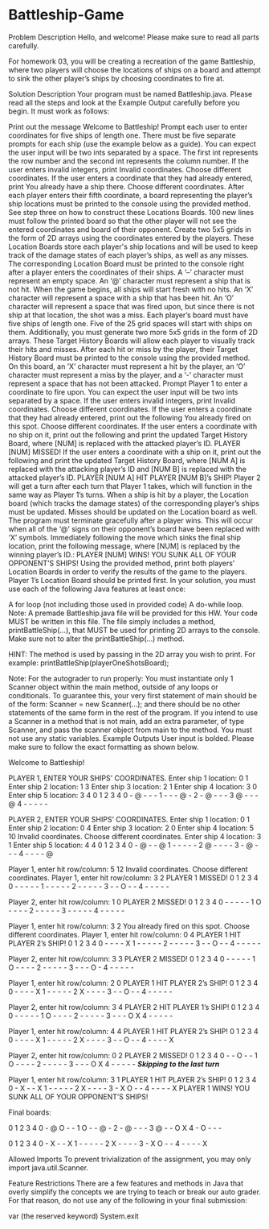 # Battleship-Game
Problem Description
Hello, and welcome! Please make sure to read all parts carefully.

For homework 03, you will be creating a recreation of the game Battleship, where two players will choose the locations of ships on a board and attempt to sink the other player’s ships by choosing coordinates to fire at.

Solution Description
Your program must be named Battleship.java. Please read all the steps and look at the Example Output carefully before you begin. It must work as follows:

Print out the message Welcome to Battleship!
Prompt each user to enter coordinates for five ships of length one. There must be five separate prompts for each ship (use the example below as a guide). You can expect the user input will be two ints separated by a space. The first int represents the row number and the second int represents the column number.
If the user enters invalid integers, print
Invalid coordinates. Choose different coordinates.
If the user enters a coordinate that they had already entered, print
You already have a ship there. Choose different coordinates.
After each player enters their fifth coordinate, a board representing the player’s ship locations must be printed to the console using the provided method. See step three on how to construct these Locations Boards.
100 new lines must follow the printed board so that the other player will not see the entered coordinates and board of their opponent.
Create two 5x5 grids in the form of 2D arrays using the coordinates entered by the players. These Location Boards store each player's ship locations and will be used to keep track of the damage states of each player’s ships, as well as any misses. The corresponding Location Board must be printed to the console right after a player enters the coordinates of their ships.
A ‘–’ character must represent an empty space.
An ‘@’ character must represent a ship that is not hit. When the game begins, all ships will start fresh with no hits.
An ‘X’ character will represent a space with a ship that has been hit.
An ‘O’ character will represent a space that was fired upon, but since there is not ship at that location, the shot was a miss.
Each player’s board must have five ships of length one. Five of the 25 grid spaces will start with ships on them.
Additionally, you must generate two more 5x5 grids in the form of 2D arrays. These Target History Boards will allow each player to visually track their hits and misses. After each hit or miss by the player, their Target History Board must be printed to the console using the provided method.
On this board, an ‘X’ character must represent a hit by the player, an ‘O’ character must represent a miss by the player, and a ‘-’ character must represent a space that has not been attacked.
Prompt Player 1 to enter a coordinate to fire upon. You can expect the user input will be two ints separated by a space.
If the user enters invalid integers, print
Invalid coordinates. Choose different coordinates.
If the user enters a coordinate that they had already entered, print out the following
You already fired on this spot. Choose different coordinates.
If the user enters a coordinate with no ship on it, print out the following and print the updated Target History Board, where [NUM] is replaced with the attacked player’s ID.
PLAYER [NUM] MISSED!
If the user enters a coordinate with a ship on it, print out the following and print the updated Target History Board, where [NUM A] is replaced with the attacking player’s ID and [NUM B] is replaced with the attacked player’s ID.
PLAYER [NUM A] HIT PLAYER [NUM B]’s SHIP!
Player 2 will get a turn after each turn that Player 1 takes, which will function in the same way as Player 1’s turns.
When a ship is hit by a player, the Location board (which tracks the damage states) of the corresponding player’s ships must be updated. Misses should be updated on the Location board as well.
The program must terminate gracefully after a player wins. This will occur when all of the ‘@’ signs on their opponent’s board have been replaced with ‘X’ symbols.
Immediately following the move which sinks the final ship location, print the following message, where [NUM] is replaced by the winning player’s ID.:
PLAYER [NUM] WINS! YOU SUNK ALL OF YOUR OPPONENT’S SHIPS!
Using the provided method, print both players’ Location Boards in order to verify the results of the game to the players. Player 1’s Location Board should be printed first.
In your solution, you must use each of the following Java features at least once:

A for loop (not including those used in provided code)
A do-while loop.
Note: A premade Battleship.java file will be provided for this HW. Your code MUST be written in this file. The file simply includes a method, printBattleShip(…), that MUST be used for printing 2D arrays to the console. Make sure not to alter the printBattleShip(…) method.

HINT: The method is used by passing in the 2D array you wish to print. For example:
printBattleShip(playerOneShotsBoard);

Note: For the autograder to run properly:
You must instantiate only 1 Scanner object within the main method, outside of any loops or conditionals. To guarantee this, your very first statement of main should be of the form: Scanner <name> = new Scanner(...); and there should be no other statements of the same form in the rest of the program. If you intend to use a Scanner in a method that is not main, add an extra parameter, of type Scanner, and pass the scanner object from main to the method.
You must not use any static variables.
Example Outputs
User input is bolded. Please make sure to follow the exact formatting as shown below.

Welcome to Battleship!

PLAYER 1, ENTER YOUR SHIPS’ COORDINATES.
Enter ship 1 location:
0 1
Enter ship 2 location:
1 3
Enter ship 3 location:
2 1
Enter ship 4 location:
3 0
Enter ship 5 location:
3 4
  0 1 2 3 4
0 - @ - - -
1 - - - @ -
2 - @ - - -
3 @ - - - @
4 - - - - -

PLAYER 2, ENTER YOUR SHIPS’ COORDINATES.
Enter ship 1 location:
0 1
Enter ship 2 location:
0 4
Enter ship 3 location:
2 0
Enter ship 4 location:
5 10
Invalid coordinates. Choose different coordinates.
Enter ship 4 location:
3 1
Enter ship 5 location:
4 4
  0 1 2 3 4
0 - @ - - @
1 - - - - -
2 @ - - - -
3 - @ - - -
4 - - - - @

Player 1, enter hit row/column:
5 12
Invalid coordinates. Choose different coordinates.
Player 1, enter hit row/column:
3 2
PLAYER 1 MISSED!
  0 1 2 3 4
0 - - - - -
1 - - - - -
2 - - - - -
3 - - O - -
4 - - - - -

Player 2, enter hit row/column:
1 0
PLAYER 2 MISSED!
  0 1 2 3 4
0 - - - - -
1 O - - - -
2 - - - - -
3 - - - - -
4 - - - - -

Player 1, enter hit row/column:
3 2
You already fired on this spot. Choose different coordinates.
Player 1, enter hit row/column:
0 4
PLAYER 1 HIT PLAYER 2’s SHIP!
  0 1 2 3 4
0 - - - - X
1 - - - - -
2 - - - - -
3 - - O - -
4 - - - - -

Player 2, enter hit row/column:
3 3
PLAYER 2 MISSED!
  0 1 2 3 4
0 - - - - -
1 O - - - -
2 - - - - -
3 - - - O -
4 - - - - -

Player 1, enter hit row/column:
2 0
PLAYER 1 HIT PLAYER 2’s SHIP!
  0 1 2 3 4
0 - - - - X
1 - - - - -
2 X - - - -
3 - - O - -
4 - - - - -

Player 2, enter hit row/column:
3 4
PLAYER 2 HIT PLAYER 1’s SHIP!
  0 1 2 3 4
0 - - - - -
1 O - - - -
2 - - - - -
3 - - - O X
4 - - - - -

Player 1, enter hit row/column:
4 4
PLAYER 1 HIT PLAYER 2’s SHIP!
  0 1 2 3 4
0 - - - - X
1 - - - - -
2 X - - - -
3 - - O - -
4 - - - - X

Player 2, enter hit row/column:
0 2
PLAYER 2 MISSED!
  0 1 2 3 4
0 - - O - -
1 O - - - -
2 - - - - -
3 - - - O X
4 - - - - -
***Skipping to the last turn***


Player 1, enter hit row/column:
3 1
PLAYER 1 HIT PLAYER 2’s SHIP!
  0 1 2 3 4
0 - X - - X
1 - - - - -
2 X - - - -
3 - X O - -
4 - - - - X
PLAYER 1 WINS! YOU SUNK ALL OF YOUR OPPONENT’S SHIPS!

Final boards:

  0 1 2 3 4
0 - @ O - -
1 O - - @ -
2 - @ - - -
3 @ - - O X
4 - O - - -

  0 1 2 3 4
0 - X - - X
1 - - - - -
2 X - - - -
3 - X O - -
4 - - - - X

Allowed Imports
To prevent trivialization of the assignment, you may only import java.util.Scanner.

Feature Restrictions
There are a few features and methods in Java that overly simplify the concepts we are trying to teach or break our auto grader. For that reason, do not use any of the following in your final submission:

var (the reserved keyword)
System.exit
